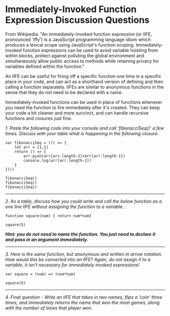 # Immediately-Invoked Function Expression Discussion Questions

From Wikipedia: "An immediately-invoked function expression (or IIFE, pronounced 'iffy') is a JavaScript programming language idiom which produces a lexical scope using JavaScript's function scoping. Immediately-invoked function expressions can be used to avoid variable hoisting from within blocks, protect against polluting the global environment and simultaneously allow public access to methods while retaining privacy for variables defined within the function."

An IIFE can be useful for firing off a specific function one time in a specific place in your code, and can act as a shorthand version of defining and then calling a function separately.  IIFEs are similar to anonymous functions in the sense that they do not need to be declared with a name.

Immediately-invoked functions can be used in place of functions whenever you need the function to fire immediately after it's created.  They can keep your code a bit cleaner and more succinct, and can handle recursive functions and closures just fine.

*1. Paste the following code into your console and call 'fibonacciSeq()' a few times.  Discuss with your table what is happening in the following closure:*

```
var fibonacciSeq = (() => {
	let arr = [1,1]
	return () => {
		arr.push(arr[arr.length-2]+arr[arr.length-1])
		console.log(arr[arr.length-1])
	}
})()

fibonacciSeq()
fibonacciSeq()
fibonacciSeq()
```

---

*2. As a table, discuss how you could write and call the below function as a one line IIFE _without assigning the function to a variable_.  :*

```
function square(num) { return num*num}

square(5)
```

***Hint: you do not need to name the function.  You just need to declare it and pass in an argument immediately.***

---

*3. Here is the same function, but anonymous and written in arrow notation.  How would this be converted into an IIFE?  Again, do not assign it to a variable, it isn't necessary for immediately invoked expressions!*

```
var square = (num) => (num*num)

square(5)
```

---

*4. Final question - Write an IIFE that takes in two names, flips a 'coin' three times, and immediately returns the name that won the most games, along with the number of times that player won.*
